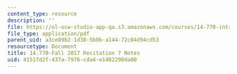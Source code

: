 ```yaml
---
content_type: resource
description: ''
file: https://ol-ocw-studio-app-qa.s3.amazonaws.com/courses/14-770-introduction-to-political-economy-fall-2017/4151fd2f437a7976cda4e1482290da00_MIT14_770F17_rec7.pdf
file_type: application/pdf
parent_uid: a3ce89b2-1d38-5b0b-a144-72c04d94cd53
resourcetype: Document
title: 14.770-Fall 2017 Recitation 7 Notes
uid: 4151fd2f-437a-7976-cda4-e1482290da00
---
```

